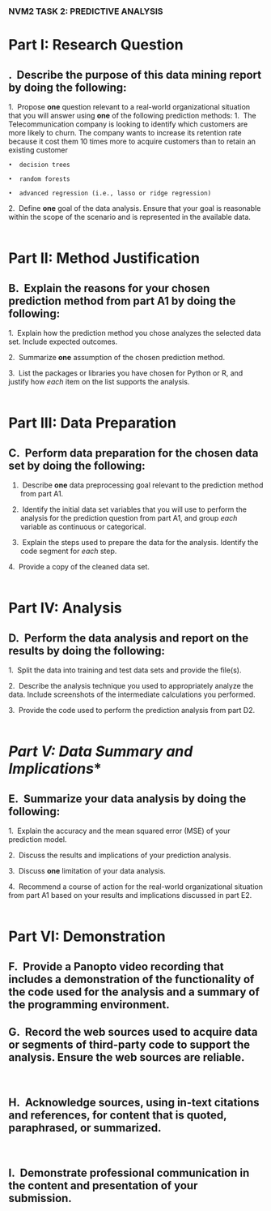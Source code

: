 ### NVM2 TASK 2: PREDICTIVE ANALYSIS
# **Part I: Research Question**

## .  Describe the purpose of this data mining report by doing the following:

1.  Propose **one** question relevant to a real-world organizational situation that you will answer using **one** of the following prediction methods:
	1.  The Telecommunication company is looking to identify which customers are more likely to churn. The company wants to increase its retention rate because it cost them 10 times more to acquire customers than to retain an existing customer

	•  decision trees

	•  random forests

	•  advanced regression (i.e., lasso or ridge regression)

2.  Define **one** goal of the data analysis. Ensure that your goal is reasonable within the scope of the scenario and is represented in the available data.  
 

# **Part II: Method Justification**

## B.  Explain the reasons for your chosen prediction method from part A1 by doing the following:

1.  Explain how the prediction method you chose analyzes the selected data set. Include expected outcomes.

2.  Summarize **one** assumption of the chosen prediction method.

3.  List the packages or libraries you have chosen for Python or R, and justify how _each_ item on the list supports the analysis.  
 

# **Part III: Data Preparation**

## C.  Perform data preparation for the chosen data set by doing the following:

1.  Describe **one** data preprocessing goal relevant to the prediction method from part A1.

2.  Identify the initial data set variables that you will use to perform the analysis for the prediction question from part A1, and group _each_ variable as continuous or categorical. 

3.  Explain the steps used to prepare the data for the analysis. Identify the code segment for _each_ step.

4.  Provide a copy of the cleaned data set.  
 

# **Part IV: Analysis**

## D.  Perform the data analysis and report on the results by doing the following:

1.  Split the data into training and test data sets and provide the file(s).

2.  Describe the analysis technique you used to appropriately analyze the data. Include screenshots of the intermediate calculations you performed.

3.  Provide the code used to perform the prediction analysis from part D2.  
 

# *Part V: Data Summary and Implications**

## E.  Summarize your data analysis by doing the following:

1.  Explain the accuracy and the mean squared error (MSE) of your prediction model.

2.  Discuss the results and implications of your prediction analysis.

3.  Discuss **one** limitation of your data analysis.

4.  Recommend a course of action for the real-world organizational situation from part A1 based on your results and implications discussed in part E2.  
 

# **Part VI: Demonstration**

## F.  Provide a Panopto video recording that includes a demonstration of the functionality of the code used for the analysis and a summary of the programming environment.

## G.  Record the web sources used to acquire data or segments of third-party code to support the analysis. Ensure the web sources are reliable.  
 

## H.  Acknowledge sources, using in-text citations and references, for content that is quoted, paraphrased, or summarized.  
 

## I.  Demonstrate professional communication in the content and presentation of your submission.